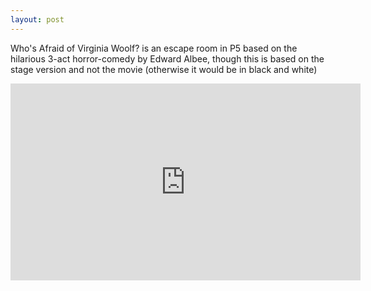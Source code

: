 ```yaml
---
layout: post
---
```


Who's Afraid of Virginia Woolf? is an escape room in P5 based on the hilarious 3-act horror-comedy by Edward Albee, though this is based on the stage version and not the movie (otherwise it would be in black and white)

<iframe width="560" height="315" src="https://www.ludoception.com/coursework/vw_escape.html" frameborder="0" allowfullscreen></iframe>
